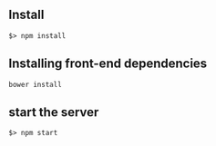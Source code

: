 ## Install

```
$> npm install
```

## Installing front-end dependencies
```
bower install
```

## start the server
```
$> npm start
```
